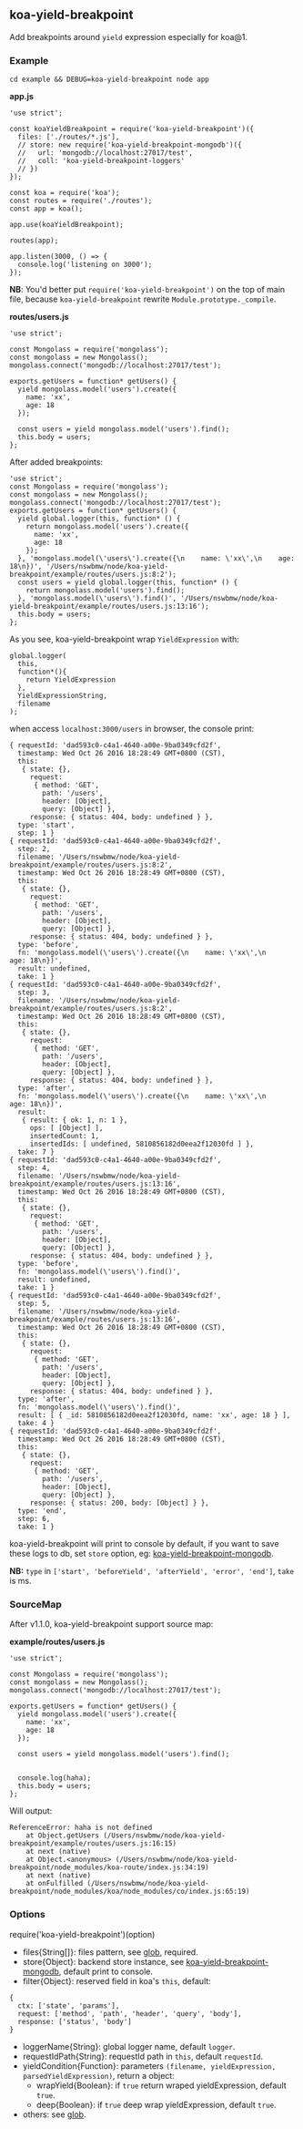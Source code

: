 ## koa-yield-breakpoint

Add breakpoints around `yield` expression especially for koa@1.

### Example

```
cd example && DEBUG=koa-yield-breakpoint node app
```

**app.js**

```
'use strict';

const koaYieldBreakpoint = require('koa-yield-breakpoint')({
  files: ['./routes/*.js'],
  // store: new require('koa-yield-breakpoint-mongodb')({
  //   url: 'mongodb://localhost:27017/test',
  //   coll: 'koa-yield-breakpoint-loggers'
  // })
});

const koa = require('koa');
const routes = require('./routes');
const app = koa();

app.use(koaYieldBreakpoint);

routes(app);

app.listen(3000, () => {
  console.log('listening on 3000');
});
```

**NB**: You'd better put `require('koa-yield-breakpoint')` on the top of main file, because `koa-yield-breakpoint` rewrite `Module.prototype._compile`.

**routes/users.js**

```
'use strict';

const Mongolass = require('mongolass');
const mongolass = new Mongolass();
mongolass.connect('mongodb://localhost:27017/test');

exports.getUsers = function* getUsers() {
  yield mongolass.model('users').create({
    name: 'xx',
    age: 18
  });

  const users = yield mongolass.model('users').find();
  this.body = users;
};
```

After added breakpoints:

```
'use strict';
const Mongolass = require('mongolass');
const mongolass = new Mongolass();
mongolass.connect('mongodb://localhost:27017/test');
exports.getUsers = function* getUsers() {
  yield global.logger(this, function* () {
    return mongolass.model('users').create({
      name: 'xx',
      age: 18
    });
  }, 'mongolass.model(\'users\').create({\n    name: \'xx\',\n    age: 18\n})', '/Users/nswbmw/node/koa-yield-breakpoint/example/routes/users.js:8:2');
  const users = yield global.logger(this, function* () {
    return mongolass.model('users').find();
  }, 'mongolass.model(\'users\').find()', '/Users/nswbmw/node/koa-yield-breakpoint/example/routes/users.js:13:16');
  this.body = users;
};
```

As you see, koa-yield-breakpoint wrap `YieldExpression` with:

```
global.logger(
  this,
  function*(){
    return YieldExpression
  },
  YieldExpressionString,
  filename
);
```

when access `localhost:3000/users` in browser, the console print:

```
{ requestId: 'dad593c0-c4a1-4640-a00e-9ba0349cfd2f',
  timestamp: Wed Oct 26 2016 18:28:49 GMT+0800 (CST),
  this:
   { state: {},
     request:
      { method: 'GET',
        path: '/users',
        header: [Object],
        query: [Object] },
     response: { status: 404, body: undefined } },
  type: 'start',
  step: 1 }
{ requestId: 'dad593c0-c4a1-4640-a00e-9ba0349cfd2f',
  step: 2,
  filename: '/Users/nswbmw/node/koa-yield-breakpoint/example/routes/users.js:8:2',
  timestamp: Wed Oct 26 2016 18:28:49 GMT+0800 (CST),
  this:
   { state: {},
     request:
      { method: 'GET',
        path: '/users',
        header: [Object],
        query: [Object] },
     response: { status: 404, body: undefined } },
  type: 'before',
  fn: 'mongolass.model(\'users\').create({\n    name: \'xx\',\n    age: 18\n})',
  result: undefined,
  take: 1 }
{ requestId: 'dad593c0-c4a1-4640-a00e-9ba0349cfd2f',
  step: 3,
  filename: '/Users/nswbmw/node/koa-yield-breakpoint/example/routes/users.js:8:2',
  timestamp: Wed Oct 26 2016 18:28:49 GMT+0800 (CST),
  this:
   { state: {},
     request:
      { method: 'GET',
        path: '/users',
        header: [Object],
        query: [Object] },
     response: { status: 404, body: undefined } },
  type: 'after',
  fn: 'mongolass.model(\'users\').create({\n    name: \'xx\',\n    age: 18\n})',
  result:
   { result: { ok: 1, n: 1 },
     ops: [ [Object] ],
     insertedCount: 1,
     insertedIds: [ undefined, 5810856182d0eea2f12030fd ] },
  take: 7 }
{ requestId: 'dad593c0-c4a1-4640-a00e-9ba0349cfd2f',
  step: 4,
  filename: '/Users/nswbmw/node/koa-yield-breakpoint/example/routes/users.js:13:16',
  timestamp: Wed Oct 26 2016 18:28:49 GMT+0800 (CST),
  this:
   { state: {},
     request:
      { method: 'GET',
        path: '/users',
        header: [Object],
        query: [Object] },
     response: { status: 404, body: undefined } },
  type: 'before',
  fn: 'mongolass.model(\'users\').find()',
  result: undefined,
  take: 1 }
{ requestId: 'dad593c0-c4a1-4640-a00e-9ba0349cfd2f',
  step: 5,
  filename: '/Users/nswbmw/node/koa-yield-breakpoint/example/routes/users.js:13:16',
  timestamp: Wed Oct 26 2016 18:28:49 GMT+0800 (CST),
  this:
   { state: {},
     request:
      { method: 'GET',
        path: '/users',
        header: [Object],
        query: [Object] },
     response: { status: 404, body: undefined } },
  type: 'after',
  fn: 'mongolass.model(\'users\').find()',
  result: [ { _id: 5810856182d0eea2f12030fd, name: 'xx', age: 18 } ],
  take: 4 }
{ requestId: 'dad593c0-c4a1-4640-a00e-9ba0349cfd2f',
  timestamp: Wed Oct 26 2016 18:28:49 GMT+0800 (CST),
  this:
   { state: {},
     request:
      { method: 'GET',
        path: '/users',
        header: [Object],
        query: [Object] },
     response: { status: 200, body: [Object] } },
  type: 'end',
  step: 6,
  take: 1 }
```

koa-yield-breakpoint will print to console by default, if you want to save these logs to db, set `store` option, eg: [koa-yield-breakpoint-mongodb](https://github.com/nswbmw/koa-yield-breakpoint-mongodb).

**NB:** `type` in `['start', 'beforeYield', 'afterYield', 'error', 'end']`, `take` is ms.

### SourceMap

After v1.1.0, koa-yield-breakpoint support source map:

**example/routes/users.js**

```
'use strict';

const Mongolass = require('mongolass');
const mongolass = new Mongolass();
mongolass.connect('mongodb://localhost:27017/test');

exports.getUsers = function* getUsers() {
  yield mongolass.model('users').create({
    name: 'xx',
    age: 18
  });

  const users = yield mongolass.model('users').find();


  console.log(haha);
  this.body = users;
};
```

Will output:

```
ReferenceError: haha is not defined
    at Object.getUsers (/Users/nswbmw/node/koa-yield-breakpoint/example/routes/users.js:16:15)
    at next (native)
    at Object.<anonymous> (/Users/nswbmw/node/koa-yield-breakpoint/node_modules/koa-route/index.js:34:19)
    at next (native)
    at onFulfilled (/Users/nswbmw/node/koa-yield-breakpoint/node_modules/koa/node_modules/co/index.js:65:19)
```

### Options

require('koa-yield-breakpoint')(option)

- files{String[]}: files pattern, see [glob](https://github.com/isaacs/node-glob), required.
- store{Object}: backend store instance, see [koa-yield-breakpoint-mongodb](https://github.com/nswbmw/koa-yield-breakpoint-mongodb), default print to console.
- filter{Object}: reserved field in koa's `this`, default:
```
{
  ctx: ['state', 'params'],
  request: ['method', 'path', 'header', 'query', 'body'],
  response: ['status', 'body']
}
```
- loggerName{String}: global logger name, default `logger`.
- requestIdPath{String}: requestId path in `this`, default `requestId`.
- yieldCondition{Function}: parameters `(filename, yieldExpression, parsedYieldExpression)`, return a object:
  - wrapYield{Boolean}: if `true` return wraped yieldExpression, default `true`.
  - deep{Boolean}: if `true` deep wrap yieldExpression, default `true`.
- others: see [glob](https://github.com/isaacs/node-glob#options).
